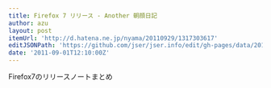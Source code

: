 ```yaml
---
title: Firefox 7 リリース - Another 朝顔日記
author: azu
layout: post
itemUrl: 'http://d.hatena.ne.jp/nyama/20110929/1317303617'
editJSONPath: 'https://github.com/jser/jser.info/edit/gh-pages/data/2011/09/index.json'
date: '2011-09-01T12:10:00Z'
---
```

Firefox7のリリースノートまとめ
